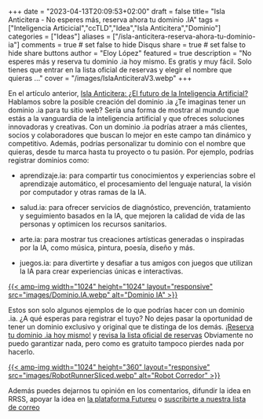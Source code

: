 +++
date = "2023-04-13T20:09:53+02:00"
draft = false
title= "Isla Anticitera - No esperes más, reserva ahora tu dominio .IA"
tags = ["Inteligencia Articicial","ccTLD","Idea","Isla Anticitera","Dominio"]
categories = ["Ideas"]
aliases = ["/isla-anticitera-reserva-ahora-tu-dominio-ia"]
comments = true	# set false to hide Disqus
share = true	# set false to hide share buttons
author = "Eloy López"
featured = true
description = "No esperes más y reserva tu dominio .ia hoy mismo. Es gratis y muy fácil. Solo tienes que entrar en la lista oficial de reservas y elegir el nombre que quieras ..."
cover = "/images/IslaAnticiteraV3.webp"
+++

En el artículo anterior, [Isla Anticitera: ¿El futuro de la Inteligencia Artificial?](https://deft.work/blog/2023/04/03/isla-anticitera-el-futuro-de-la-inteligencia-artificial/) Hablamos sobre la posible creación del dominio .ia ¿Te imaginas tener un dominio .ia para tu sitio web? Sería una forma de mostrar al mundo que estás a la vanguardia de la inteligencia artificial y que ofreces soluciones innovadoras y creativas. Con un dominio .ia podrías atraer a más clientes, socios y colaboradores que buscan lo mejor en este campo tan dinámico y competitivo. Además, podrías personalizar tu dominio con el nombre que quieras, desde tu marca hasta tu proyecto o tu pasión. Por ejemplo, podrías registrar dominios como:

- aprendizaje.ia: para compartir tus conocimientos y experiencias sobre el aprendizaje automático, el procesamiento del lenguaje natural, la visión por computador y otras ramas de la IA.

- salud.ia: para ofrecer servicios de diagnóstico, prevención, tratamiento y seguimiento basados en la IA, que mejoren la calidad de vida de las personas y optimicen los recursos sanitarios.

- arte.ia: para mostrar tus creaciones artísticas generadas o inspiradas por la IA, como música, pintura, poesía, diseño y más.

- juegos.ia: para divertirte y desafiar a tus amigos con juegos que utilizan la IA para crear experiencias únicas e interactivas.

[{{< amp-img width="1024" height="1024" layout="responsive" src="images/Dominio.IA.webp" alt="Dominio IA" >}}](https://docs.google.com/spreadsheets/d/1y-aLEKfQySJeDgZd4QeHa57G9P9Pp4mqWhLJSqxcB0o/edit?usp=sharing)

Estos son solo algunos ejemplos de lo que podrías hacer con un dominio .ia. ¿A qué esperas para registrar el tuyo? No dejes pasar la oportunidad de tener un dominio exclusivo y original que te distinga de los demás. [¡Reserva tu dominio .ia hoy mismo!](https://docs.google.com/forms/d/e/1FAIpQLScj1paIvOUbqugD76fKncZ65ZOqL-f5bILycZComuxKhJeRPg/viewform?usp=sf_link) y [revisa la lista oficial de reservas](https://docs.google.com/spreadsheets/d/1y-aLEKfQySJeDgZd4QeHa57G9P9Pp4mqWhLJSqxcB0o/edit?usp=sharing) Obviamente no puedo garantizar nada, pero como es gratuito tampoco pierdes nada por hacerlo.

[{{< amp-img width="1024" height="360" layout="responsive" src="images/RobotRunnerSliced.webp" alt="Robot Corredor" >}}](https://docs.google.com/spreadsheets/d/1y-aLEKfQySJeDgZd4QeHa57G9P9Pp4mqWhLJSqxcB0o/edit?usp=sharing)

Además puedes dejarnos tu opinión en los comentarios, difundir la idea en RRSS, apoyar la idea en [la plataforma Futureu](https://futureu.europa.eu/processes/Digital/f/15/proposals/27592?locale=es) o [suscribirte a nuestra lista de correo](https://docs.google.com/forms/d/e/1FAIpQLSeptFS3-XMVTeBFQzDEl1O55hkXhtOgYmMSEfpLLJk11UZEOA/viewform?usp=sf_link)